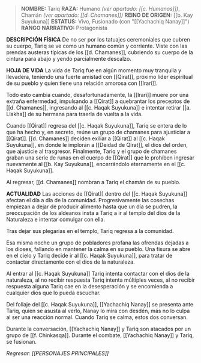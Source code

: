 > **NOMBRE:** Tariq
> **RAZA:** Humano _(ver apartado: [[c. Humanos]])_, Chamán _(ver apartado: [[d. Chamanes]])_
> **REINO DE ORIGEN:** [[b. Kay Suyukuna]]
> **ESTATUS:** Vivo, Fusionado (con "[[Yachachiq Nanay]]")
> **RANGO NARRATIVO:** Protagonista

**DESCRIPCIÓN FÍSICA**
De no ser por los tatuajes ceremoniales que cubren su cuerpo, Tariq se ve como un humano común y corriente. Viste con las prendas austeras típicas de los [[d. Chamanes]], cubriendo su cuerpo de la cintura para abajo y yendo parcialmente descalzo.

**HOJA DE VIDA**
La vida de Tariq fue en algún momento muy tranquila y llevadera, teniendo una fuerte amistad con [[Qirat]], próximo líder espiritual de su pueblo y quien tiene una relación amorosa con [[Irari]].

Todo esto cambia cuando, desafortunadamente, la [[Irari]] muere por una extraña enfermedad, impulsando a [[Qirat]] a quebrantar los preceptos de [[d. Chamanes]], ingresando al [[c. Haqak Suyukuna]] e intentar retirar [[a. Llakha]] de su hermana para traerla de vuelta a la vida.

Cuando [[Qirat]] regresa del [[c. Haqak Suyukuna]], Tariq se entera de lo que ha hecho y, en secreto, reúne un grupo de chamanes para ajusticiar a [[Qirat]]. [[d. Chamanes]] deciden exiliar a [[Qirat]] al [[c. Haqak Suyukuna]], en donde le imploran a [[Deidad de Qirat]], el dios del orden, que ajusticie al trasgresor. Finalmente, Tariq y el grupo de chamanes graban una serie de runas en el cuerpo de [[Qirat]] que le prohíben ingresar nuevamente al [[b. Kay Suyukuna]], encerrándolo eternamente en el [[c. Haqak Suyukuna]].

Al regresar, [[d. Chamanes]] nombran a Tariq el chamán de su pueblo.

**ACTUALIDAD**
Las acciones de [[Qirat]] dentro del [[c. Haqak Suyukuna]] afectan el día a día de la comunidad. Progresivamente las cosechas empiezan a dejar de producir alimento hasta que un día se pudren, la preocupación de los aldeanos insta a Tariq a ir al templo del dios de la Naturaleza e intentar comulgar con ella.

Tras dejar sus plegarias en el templo, Tariq regresa a la comunidad.

Esa misma noche un grupo de pobladores profana las ofrendas dejadas a los dioses, fallando en mantener la calma en su pueblo. Una fisura se abre en el cielo y Tariq decide ir al [[c. Haqak Suyukuna]], para tratar de contactar directamente con el dios de la naturaleza.

Al entrar al [[c. Haqak Suyukuna]] Tariq intenta contactar con el dios de la naturaleza, al no recibir respuesta Tariq intenta múltiples veces, al no recibir respuesta alguna Tariq cae en la desesperación y se encomienda a cualquier dios que lo pueda escuchar.

Del follaje del [[c. Haqak Suyukuna]], [[Yachachiq Nanay]] se presenta ante Tariq, quien se asusta al verlo, Nanay lo mira con desdén, más no lo culpa al ser una reacción normal. Cuando Tariq se calma, estos dos conversan.

Durante la conversación, [[Yachachiq Nanay]] y Tariq son atacados por un grupo de [[f. Chinkasqa]]. Durante el combate, [[Yachachiq Nanay]] y Tariq, se fusionan.

*Regresar: [[PERSONAJES PRINCIPALES]]*